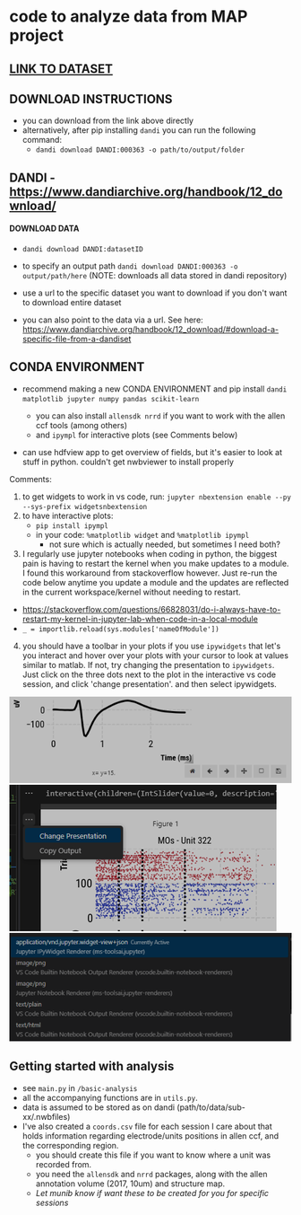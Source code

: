 # code to analyze data from MAP project

## [LINK TO DATASET](https://dandiarchive.org/dandiset/000363?search=susu+chen&pos=1)

## DOWNLOAD INSTRUCTIONS

- you can download from the link above directly
- alternatively, after pip installing `dandi` you can run the following command:
	- `dandi download DANDI:000363 -o path/to/output/folder`

## DANDI - https://www.dandiarchive.org/handbook/12_download/

#### DOWNLOAD DATA 
- `dandi download DANDI:datasetID`

- to specify an output path `dandi download DANDI:000363 -o output/path/here`           (NOTE: downloads all data stored in dandi repository)
	
- use a url to the specific dataset you want to download if you don't want to download entire dataset

- you can also point to the data via a url. See here: https://www.dandiarchive.org/handbook/12_download/#download-a-specific-file-from-a-dandiset
	

## CONDA ENVIRONMENT
- recommend making a new CONDA ENVIRONMENT and pip install `dandi matplotlib jupyter numpy pandas scikit-learn`
	- you can also install `allensdk nrrd` if you want to work with the allen ccf tools (among others)
	- and `ipympl` for interactive plots (see Comments below)
	
- can use hdfview app to get overview of fields, but it's easier to look at stuff in python. couldn't get nwbviewer to install properly

Comments:
1. to get widgets to work in vs code, run:
	`jupyter nbextension enable --py --sys-prefix widgetsnbextension`
2. to have interactive plots:
	- `pip install ipympl`
	- in your code: `%matplotlib widget` and `%matplotlib ipympl`
		- not sure which is actually needed, but sometimes I need both?
3. I regularly use jupyter notebooks when coding in python, the biggest pain is having to restart the kernel when you make updates to a module. I found this workaround from stackoverflow however. Just re-run the code below anytime you update a module and the updates are reflected in the current workspace/kernel without needing to restart. 
- https://stackoverflow.com/questions/66828031/do-i-always-have-to-restart-my-kernel-in-jupyter-lab-when-code-in-a-local-module
- `_ = importlib.reload(sys.modules['nameOfModule'])`
4. you should have a toolbar in your plots if you use `ipywidgets` that let's you interact and hover over your plots with your cursor to look at values similar to matlab. If not, try changing the presentation to `ipywidgets`. Just click on the three dots next to the plot in the interactive vs code session, and click 'change presentation'. and then select ipywidgets. 

![toolbar](assets/toolbar.png)
![changepres](assets/changepres.png)
![ipywidget](assets/ipywidget.png)


## Getting started with analysis
- see `main.py` in `/basic-analysis`
- all the accompanying functions are in `utils.py`. 
- data is assumed to be stored as on dandi (path/to/data/sub-xx/.nwbfiles)
- I've also created a `coords.csv` file for each session I care about that holds information regarding electrode/units positions in allen ccf, and the corresponding region.
	- you should create this file if you want to know where a unit was recorded from. 
	- you need the `allensdk` and `nrrd` packages, along with the allen annotation volume (2017, 10um) and structure map. 
	- _Let munib know if want these to be created for you for specific sessions_ 